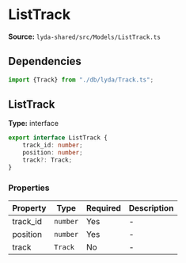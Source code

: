 # ListTrack

**Source:** `lyda-shared/src/Models/ListTrack.ts`

## Dependencies

```typescript
import {Track} from "./db/lyda/Track.ts";
```

## ListTrack

**Type:** interface

```typescript
export interface ListTrack {
    track_id: number;
    position: number;
    track?: Track;
}
```

### Properties

| Property | Type | Required | Description |
|----------|------|----------|-------------|
| track_id | `number` | Yes | - |
| position | `number` | Yes | - |
| track | `T​r​a​c​k` | No | - |

